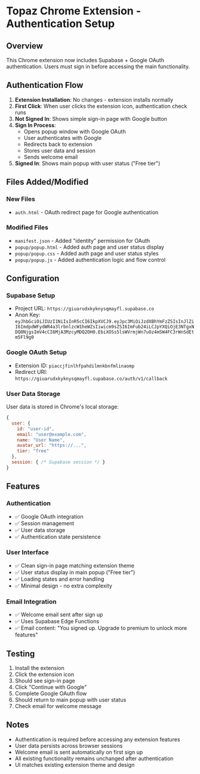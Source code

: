 # Topaz Chrome Extension - Authentication Setup

## Overview
This Chrome extension now includes Supabase + Google OAuth authentication. Users must sign in before accessing the main functionality.

## Authentication Flow

1. **Extension Installation**: No changes - extension installs normally
2. **First Click**: When user clicks the extension icon, authentication check runs
3. **Not Signed In**: Shows simple sign-in page with Google button
4. **Sign In Process**: 
   - Opens popup window with Google OAuth
   - User authenticates with Google
   - Redirects back to extension
   - Stores user data and session
   - Sends welcome email
5. **Signed In**: Shows main popup with user status ("Free tier")

## Files Added/Modified

### New Files
- `auth.html` - OAuth redirect page for Google authentication

### Modified Files
- `manifest.json` - Added "identity" permission for OAuth
- `popup/popup.html` - Added auth page and user status display
- `popup/popup.css` - Added auth page and user status styles
- `popup/popup.js` - Added authentication logic and flow control

## Configuration

### Supabase Setup
- Project URL: `https://giuarudxkyknysqmayfl.supabase.co`
- Anon Key: `eyJhbGciOiJIUzI1NiIsInR5cCI6IkpXVCJ9.eyJpc3MiOiJzdXBhYmFzZSIsInJlZiI6ImdpdWFydWR4a3lrbnlzcW1heWZsIiwicm9sZSI6ImFub24iLCJpYXQiOjE3NTgxNDQ0NjgsImV4cCI6MjA3MzcyMDQ2OH0.EbiXOSs5lsWVrmjWn7uOz4mSW4FC3rWnSdEtm5Fl9g0`

### Google OAuth Setup
- Extension ID: `piaccjfinlhfpahdilmnkbnfmlinaomp`
- Redirect URI: `https://giuarudxkyknysqmayfl.supabase.co/auth/v1/callback`

### User Data Storage
User data is stored in Chrome's local storage:
```javascript
{
  user: {
    id: "user-id",
    email: "user@example.com", 
    name: "User Name",
    avatar_url: "https://...",
    tier: "free"
  },
  session: { /* Supabase session */ }
}
```

## Features

### Authentication
- ✅ Google OAuth integration
- ✅ Session management
- ✅ User data storage
- ✅ Authentication state persistence

### User Interface
- ✅ Clean sign-in page matching extension theme
- ✅ User status display in main popup ("Free tier")
- ✅ Loading states and error handling
- ✅ Minimal design - no extra complexity

### Email Integration
- ✅ Welcome email sent after sign up
- ✅ Uses Supabase Edge Functions
- ✅ Email content: "You signed up. Upgrade to premium to unlock more features"

## Testing

1. Install the extension
2. Click the extension icon
3. Should see sign-in page
4. Click "Continue with Google"
5. Complete Google OAuth flow
6. Should return to main popup with user status
7. Check email for welcome message

## Notes

- Authentication is required before accessing any extension features
- User data persists across browser sessions
- Welcome email is sent automatically on first sign up
- All existing functionality remains unchanged after authentication
- UI matches existing extension theme and design
